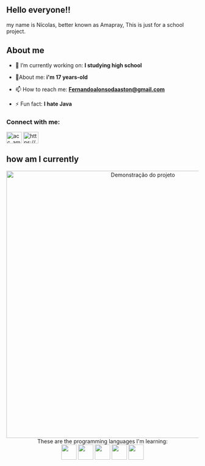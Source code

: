 ## Hello everyone!!
 my name is Nícolas, better known as Amapray, This is just for a school project.

 ## About me 
 - 📄 I’m currently working on: **I studying high school**

- 💬About me: **i'm 17 years-old**

- 📫 How to reach me: **Fernandoalonsodaaston@gmail.com**

- ⚡ Fun fact: **I hate Java**

<h3 align="left">Connect with me:</h3>
<p align="left">
<a href="https://instagram.com/acc_amapray" target="blank"><img align="center" src="https://raw.githubusercontent.com/rahuldkjain/github-profile-readme-generator/master/src/images/icons/Social/instagram.svg" alt="acc_amapray" height="30" width="40" /></a>
<a href="https://www.youtube.com/@Amaprayy" target="blank"><img align="center" src="https://raw.githubusercontent.com/rahuldkjain/github-profile-readme-generator/master/src/images/icons/Social/youtube.svg" alt="https://www.youtube.com/@amaprayy" height="30" width="40" /></a>
</p>
 
 ##  how am I currently

<div align="center">
  <img src="https://i.gifer.com/KHO.gif" alt="Demonstração do projeto" width="700"/>
</div>
<div align="center">
These are the programming languages ​​I'm learning:
<br>
<img loading="lazy" src="https://cdn.jsdelivr.net/gh/devicons/devicon@latest/icons/java/java-original.svg" width="40" height="40"/> 
<img loading="lazy" src="https://cdn.jsdelivr.net/gh/devicons/devicon@latest/icons/c/c-original.svg" width="40" height="40"/> 
<img loading="lazy" src="https://cdn.jsdelivr.net/gh/devicons/devicon@latest/icons/javascript/javascript-original.svg" width="40" height="40"/> 
<img loading="lazy" src="https://cdn.jsdelivr.net/gh/devicons/devicon@latest/icons/html5/html5-original.svg" width="40" height="40"/> 
<img loading="lazy" src="https://cdn.jsdelivr.net/gh/devicons/devicon@latest/icons/mysql/mysql-original.svg" width="40" height="40"/> 
</div>



